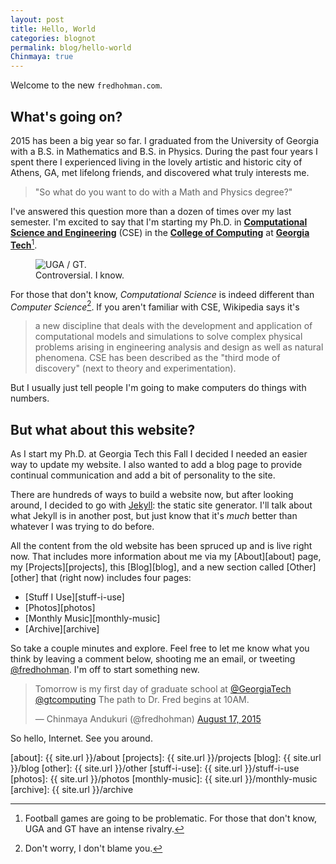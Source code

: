 ```yaml
---
layout: post
title: Hello, World
categories: blognot
permalink: blog/hello-world
Chinmaya: true
---
```


Welcome to the new `fredhohman.com`.

<!--more-->

## What's going on?
2015 has been a big year so far. I graduated from the University of Georgia with a B.S. in Mathematics and B.S. in Physics. During the past four years I spent there I experienced living in the lovely artistic and historic city of Athens, GA, met lifelong friends, and discovered what truly  interests me.

>"So what do you want to do with a Math and Physics degree?"

I've answered this question more than a dozen of times over my last semester. I'm excited to say that I'm starting my Ph.D. in [**Computational Science and Engineering**][cse] (CSE) in the [**College of Computing**][coc] at [**Georgia Tech**][gt][^fn-football]. 

<figure>
  <img src="/images/blog/uga-gt.png" alt="UGA / GT.">
  <figcaption>Controversial. I know.</figcaption>
</figure>

For those that don't know, *Computational Science* is indeed different than *Computer Science*[^fn-cse]. If you aren't familiar with CSE, Wikipedia says it's

>a new discipline that deals with the development and application of computational models and simulations to solve complex physical problems arising in engineering analysis and design as well as natural phenomena. CSE has been described as the "third mode of discovery" (next to theory and experimentation).

But I usually just tell people I'm going to make computers do things with numbers.

## But what about this website?

As I start my Ph.D. at Georgia Tech this Fall I decided I needed an easier way to update my website. I also wanted to add a blog page to provide continual communication and add a bit of personality to the site. 

There are hundreds of ways to build a website now, but after looking around, I decided to go with [Jekyll][jekyll]: the static site generator. I'll talk about what Jekyll is in another post, but just know that it's *much* better than whatever I was trying to do before.

All the content from the old website has been spruced up and is live right now. That includes more information about me via my [About][about] page, my [Projects][projects], this [Blog][blog], and a new section called [Other][other] that (right now) includes four pages:

* [Stuff I Use][stuff-i-use]
* [Photos][photos]
* [Monthly Music][monthly-music]
* [Archive][archive]

So take a couple minutes and explore. Feel free to let me know what you think by leaving a comment below, shooting me an email, or tweeting [@fredhohman][twitter]. I'm off to start something new.

<blockquote class="twitter-tweet tw-align-center" lang="en"><p lang="en" dir="ltr">Tomorrow is my first day of graduate school at <a href="https://twitter.com/GeorgiaTech">@GeorgiaTech</a> <a href="https://twitter.com/gtcomputing">@gtcomputing</a> &#10;&#10;The path to Dr. Fred begins at 10AM.</p>&mdash; Chinmaya Andukuri (@fredhohman) <a href="https://twitter.com/fredhohman/status/633095051741167616">August 17, 2015</a></blockquote> <script async src="//platform.twitter.com/widgets.js" charset="utf-8"></script>

So hello, Internet. See you around.

[gt]: http://gatech.edu "Georgia Tech."
[cse]: http://cse.gatech.edu "GT Computational Science and Engineering."
[coc]: http://www.cc.gatech.edu "GT College of Computing."
[jekyll]: http://jekyllrb.com "Jekyll."
[twitter]: https://twitter.com/fredhohman "@fredhohman"

[about]: {{ site.url }}/about
[projects]: {{ site.url }}/projects
[blog]: {{ site.url }}/blog
[other]: {{ site.url }}/other
[stuff-i-use]: {{ site.url }}/stuff-i-use
[photos]: {{ site.url }}/photos
[monthly-music]: {{ site.url }}/monthly-music
[archive]: {{ site.url }}/archive

[^fn-cse]: Don't worry, I don't blame you.
[^fn-football]: Football games are going to be problematic. For those that don't know, UGA and GT have an intense rivalry.
